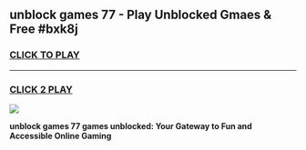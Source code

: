 
## unblock games 77 - Play Unblocked Gmaes & Free #bxk8j
<h3>
<a href="https://premium.freeplayer.one?title=unblock_games_77&ref=03M">CLICK TO PLAY</a></h3>
<hr>

<h3>
<a href="https://premium.freeplayer.one?title=unblock_games_77&ref=03M">CLICK 2 PLAY</a>
  
</h3>

<a href="https://premium.freeplayer.one?title=unblock_games_77&ref=03M"><img src="https://clearcache.store/games.png"></a>


**unblock games 77 games unblocked: Your Gateway to Fun and Accessible Online Gaming**
